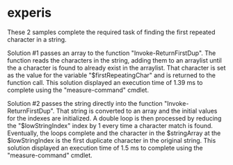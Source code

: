 # experis
These 2 samples complete the required task of finding the first repeated character in a string.

Solution #1 passes an array to the function "Invoke-ReturnFirstDup".  The function reads the characters in the string, adding them to an arraylist until the a character is found to already exist in the arraylist.  That character is set as the value for the variable "$firstRepeatingChar" and is returned to the function call.
This solution displayed an execution time of 1.39 ms to complete using the "measure-command" cmdlet.

Solution #2 passes the string directly into the function "Invoke-ReturnFirstDup".  That string is converted to an array and the initial values for the indexes are initialized.  A double loop is then processed by reducing the "$lowStringIndex" index by 1 every time a character match is found.  Eventually, the loops complete and the character in the $stringArray at the $lowStringIndex is the first duplicate character in the original string.
This solution displayed an execution time of 1.5 ms to complete using the "measure-command" cmdlet.